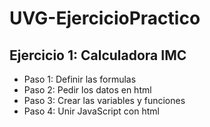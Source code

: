 # UVG-EjercicioPractico

## Ejercicio 1: Calculadora IMC
- Paso 1: Definir las formulas
- Paso 2: Pedir los datos en html
- Paso 3: Crear las variables y funciones
- Paso 4: Unir JavaScript con html